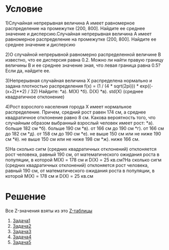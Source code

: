 # Условие
1)Случайная непрерывная величина A имеет равномерное распределение на промежутке (200, 800].
Найдите ее среднее значение и дисперсию.Случайная непрерывная величина A имеет равномерное распределение на промежутке (200, 800].
Найдите ее среднее значение и дисперсию

2)О случайной непрерывной равномерно распределенной величине B известно, что ее дисперсия равна 0.2.
Можно ли найти правую границу величины B и ее среднее значение зная, что левая граница равна 0.5?
Если да, найдите ее.

3)Непрерывная случайная величина X распределена нормально и задана плотностью распределения
f(x) = (1 / (4 * sqrt(2pi))) * exp((-(x+2)**2) / 32)
Найдите:
*а). M(X)
*б). D(X)
*в). std(X) (среднее квадратичное отклонение)

4)Рост взрослого населения города X имеет нормальное распределение.
Причем, средний рост равен 174 см, а среднее квадратичное отклонение равно 8 см.
Какова вероятность того, что случайным образом выбранный взрослый человек имеет рост:
*а). больше 182 см
*б). больше 190 см
*в). от 166 см до 190 см
*г). от 166 см до 182 см
*д). от 158 см до 190 см
*е). не выше 150 см или не ниже 190 см
*ё). не выше 150 см или не ниже 198 см
*ж). ниже 166 см.

5)На сколько сигм (средних квадратичных отклонений) отклоняется рост человека, равный 190 см, от математического ожидания роста в популяции, в которой M(X) = 178 см и D(X) = 25 кв.см?На сколько сигм (средних квадратичных отклонений) отклоняется рост человека, равный 190 см, от математического ожидания роста в популяции, в которой M(X) = 178 см и D(X) = 25 кв.см
# Решение
Все Z-значения взяты из это [Z-таблицы](Ztable.pdf)
1. [Задача1](https://github.com/allseenn/probability/blob/main/04.Tasks/01.py)
2. [Задача2](https://github.com/allseenn/probability/blob/main/04.Tasks/02.py)
3. [Задача3](https://github.com/allseenn/probability/blob/main/04.Tasks/03.py)
4. [Задача4](https://github.com/allseenn/probability/blob/main/04.Tasks/04.py)
5. [Задача5](https://github.com/allseenn/probability/blob/main/04.Tasks/05.py)
